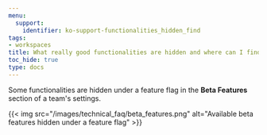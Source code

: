 ```yaml
---
menu:
  support:
    identifier: ko-support-functionalities_hidden_find
tags:
- workspaces
title: What really good functionalities are hidden and where can I find those?
toc_hide: true
type: docs
---
```


Some functionalities are hidden under a feature flag in the **Beta Features** section of a team's settings.

{{< img src="/images/technical_faq/beta_features.png" alt="Available beta features hidden under a feature flag" >}}